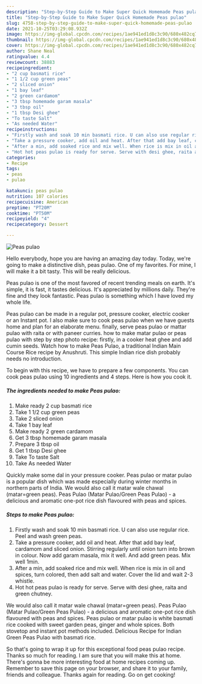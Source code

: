 ```yaml
---
description: "Step-by-Step Guide to Make Super Quick Homemade Peas pulao"
title: "Step-by-Step Guide to Make Super Quick Homemade Peas pulao"
slug: 4758-step-by-step-guide-to-make-super-quick-homemade-peas-pulao
date: 2021-10-25T03:29:08.932Z
image: https://img-global.cpcdn.com/recipes/1ae941ed1d8c3c90/680x482cq70/peas-pulao-recipe-main-photo.jpg
thumbnail: https://img-global.cpcdn.com/recipes/1ae941ed1d8c3c90/680x482cq70/peas-pulao-recipe-main-photo.jpg
cover: https://img-global.cpcdn.com/recipes/1ae941ed1d8c3c90/680x482cq70/peas-pulao-recipe-main-photo.jpg
author: Shane Neal
ratingvalue: 4.4
reviewcount: 38883
recipeingredient:
- "2 cup basmati rice"
- "1 1/2 cup green peas"
- "2 sliced onion"
- "1 bay leaf"
- "2 green cardamom"
- "3 tbsp homemade garam masala"
- "3 tbsp oil"
- "1 tbsp Desi ghee"
- "To taste Salt"
- "As needed Water"
recipeinstructions:
- "Firstly wash and soak 10 min basmati rice. U can also use regular rice. Peel and wash green peas."
- "Take a pressure cooker, add oil and heat. After that add bay leaf, cardamom and sliced onion. Stirring regularly until onion turn into brown in colour. Now add garam masala, mix it well. And add green peas. Mix well 1min."
- "After a min, add soaked rice and mix well. When rice is mix in oil and spices, turn colored, then add salt and water. Cover the lid and wait 2-3 whistle."
- "Hot hot peas pulao is ready for serve. Serve with desi ghee, raita and green chutney."
categories:
- Recipe
tags:
- peas
- pulao

katakunci: peas pulao 
nutrition: 107 calories
recipecuisine: American
preptime: "PT20M"
cooktime: "PT50M"
recipeyield: "4"
recipecategory: Dessert

---
```



![Peas pulao](https://img-global.cpcdn.com/recipes/1ae941ed1d8c3c90/680x482cq70/peas-pulao-recipe-main-photo.jpg)

Hello everybody, hope you are having an amazing day today. Today, we're going to make a distinctive dish, peas pulao. One of my favorites. For mine, I will make it a bit tasty. This will be really delicious.

Peas pulao is one of the most favored of recent trending meals on earth. It's simple, it is fast, it tastes delicious. It's appreciated by millions daily. They're fine and they look fantastic. Peas pulao is something which I have loved my whole life.

Peas pulao can be made in a regular pot, pressure cooker, electric cooker or an Instant pot. I also make sure to cook peas pulao when we have guests home and plan for an elaborate menu. finally, serve peas pulao or mattar pulao with raita or with paneer curries. how to make matar pulao or peas pulao with step by step photo recipe: firstly, in a cooker heat ghee and add cumin seeds. Watch how to make Peas Pulao, a traditional Indian Main Course Rice recipe by Anushruti. This simple Indian rice dish probably needs no introduction.


To begin with this recipe, we have to prepare a few components. You can cook peas pulao using 10 ingredients and 4 steps. Here is how you cook it.

<!--inarticleads1-->

##### The ingredients needed to make Peas pulao:

1. Make ready 2 cup basmati rice
1. Take 1 1/2 cup green peas
1. Take 2 sliced onion
1. Take 1 bay leaf
1. Make ready 2 green cardamom
1. Get 3 tbsp homemade garam masala
1. Prepare 3 tbsp oil
1. Get 1 tbsp Desi ghee
1. Take To taste Salt
1. Take As needed Water


Quickly make some dal in your pressure cooker. Peas pulao or matar pulao is a popular dish which was made especially during winter months in northern parts of India. We would also call it matar wale chawal (matar=green peas). Peas Pulao (Matar Pulao/Green Peas Pulao) - a delicious and aromatic one-pot rice dish flavoured with peas and spices. 

<!--inarticleads2-->

##### Steps to make Peas pulao:

1. Firstly wash and soak 10 min basmati rice. U can also use regular rice. Peel and wash green peas.
1. Take a pressure cooker, add oil and heat. After that add bay leaf, cardamom and sliced onion. Stirring regularly until onion turn into brown in colour. Now add garam masala, mix it well. And add green peas. Mix well 1min.
1. After a min, add soaked rice and mix well. When rice is mix in oil and spices, turn colored, then add salt and water. Cover the lid and wait 2-3 whistle.
1. Hot hot peas pulao is ready for serve. Serve with desi ghee, raita and green chutney.


We would also call it matar wale chawal (matar=green peas). Peas Pulao (Matar Pulao/Green Peas Pulao) - a delicious and aromatic one-pot rice dish flavoured with peas and spices. Peas pulao or matar pulao is white basmati rice cooked with sweet garden peas, ginger and whole spices. Both stovetop and instant pot methods included. Delicious Recipe for Indian Green Peas Pulao with basmati rice. 

So that's going to wrap it up for this exceptional food peas pulao recipe. Thanks so much for reading. I am sure that you will make this at home. There's gonna be more interesting food at home recipes coming up. Remember to save this page on your browser, and share it to your family, friends and colleague. Thanks again for reading. Go on get cooking!
